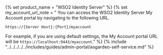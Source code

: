 {% set product_name = "WSO2 Identity Server" %}
{% set my_account_url_note = "
You can access the WSO2 Identity Server My Account portal by navigating to the following URL.

`https://{Server Host}:{Port}/myaccount`

For example, if you are using default settings, the My Account portal URL will be `https://localhost:9443/myaccount`."
%}
{% include "../../../../../includes/guides/admin-portal/asgardeo-self-service.md" %}
